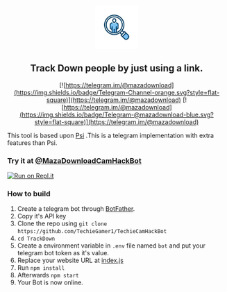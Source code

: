 
<p align='center'><img style="height:100px;width:100px" src="icon.png" ></p>

<h2 align='center'>Track Down people by just using a link.</h2>

<div align="center">

[![https://telegram.im/@mazadownload](https://img.shields.io/badge/Telegram-Channel-orange.svg?style=flat-square)](https://telegram.im/@mazadownload)
[![https://telegram.im/@mazadownload](https://img.shields.io/badge/Telegram-@mazadownload-blue.svg?style=flat-square)](https://telegram.im/@mazadownload)

</div>

This tool is based upon [Psi](https://github.com/mazadownload/Psi) .This is a telegram implementation with extra features than Psi.
### Try it at [@MazaDownloadCamHackBot](https://telegram.im/@mazadownload)


[![Run on Repl.it](https://repl.it/badge/github/TechieGamer1/TrackDown)](https://repl.it/github/TechieGamer1/TrackDown)
 
 

### How to build
1. Create a telegram bot through [BotFather](https://t.me/BotFather).
1. Copy it's API key
1. Clone the repo using `git clone https://github.com/TechieGamer1/TechieCamHackBot`
1. `cd TrackDown`
1. Create a environment variable in `.env` file named `bot` and put your telegram bot token as it's value.
1. Replace your website URL at [index.js](https://github.com/TechieGamer1/TrackDown/blob/8d2b963bc96d34282589d47240a9db56b5ce79f5/index.js#L15)
1. Run `npm install`
1. Afterwards `npm start`
1. Your Bot is now online.
